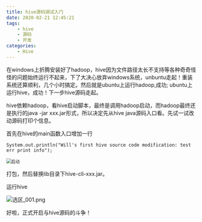 ```yaml
---
title: hive源码调试入门
date: 2020-02-21 12:45:21
tags:
    - hive
    - 源码
    - 开发
categories: 
    - Hive
---
```




在windows上折腾安装好了hadoop，hive因为文件路径太长不支持等各种奇奇怪怪的问题始终运行不起来，下了大决心放弃windows系统，unbuntu走起！重装系统还算顺利，几个小时搞定。然后就是ubuntu上运行hadoop,成功; ubuntu上运行hive，成功！下一步hive源码走起。<!--more-->

hive依赖hadoop，看hive启动脚本，最终是调用hadoop启动，而hadoop最终还是执行的java -jar xxx.jar形式，所以决定先从hive java源码入口看。先试一试改动源码打印个信息。

首先在hive的main函数入口增加一行

```
System.out.println("Will's first hive source code modification: test err print info");
```

<img src="https://i.loli.net/2020/02/21/bQOyidqXgsMR3Ca.png" alt="启动" style="zoom:80%;" />

打包，然后替换lib目录下hive-cli-xxx.jar。

运行hive

![选区_001.png](https://i.loli.net/2020/02/21/LZ16gVt4rfdXqyu.png)



好啦，正式开启与hive源码的斗争！

